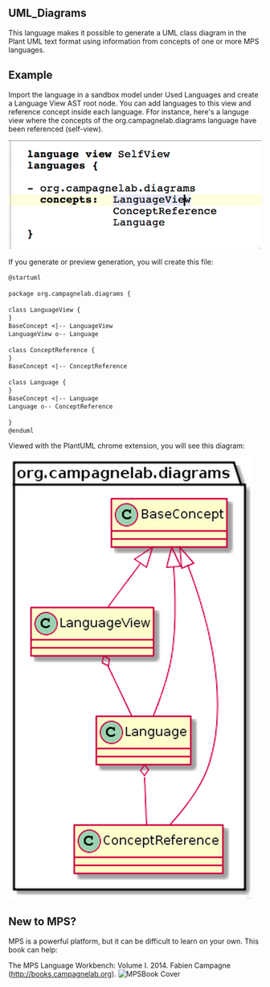 ## UML_Diagrams

This language makes it possible to generate a UML class diagram in the Plant UML text format using information from concepts of one or more MPS languages.

## Example 

Import the language in a sandbox model under Used Languages and create a Language View AST root node. You can add languages to this view and reference concept inside each language. Ffor instance, here's a languge view where the concepts of the org.campagnelab.diagrams language have been referenced (self-view).

![AST View](Pictures/AST_View.png)

If you generate or preview generation, you will create this file:
```
@startuml

package org.campagnelab.diagrams {

class LanguageView {
}
BaseConcept <|-- LanguageView 
LanguageView o-- Language

class ConceptReference {
}
BaseConcept <|-- ConceptReference 

class Language {
}
BaseConcept <|-- Language 
Language o-- ConceptReference

}
@enduml
```

Viewed with the PlantUML chrome extension, you will see this diagram:

![UML Diagram](Pictures/PlantUmlRendering.png)

New to MPS? 
-----------
MPS is a powerful platform, but it can be difficult to learn on your own. This book can help:

The MPS Language Workbench: Volume I. 2014. Fabien Campagne (http://books.campagnelab.org).
![MPSBook Cover](http://campagnelab.org/files/MPS_Book-Cover-Volume1-small.png) 

